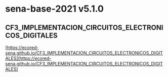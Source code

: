 # **sena-base-2021 v5.1.0**

## **CF3_IMPLEMENTACION_CIRCUITOS_ELECTRONICOS_DIGITALES**

[https://ecored-sena.github.io/CF3_IMPLEMENTACION_CIRCUITOS_ELECTRONICOS_DIGITALES](https://ecored-sena.github.io/CF3_IMPLEMENTACION_CIRCUITOS_ELECTRONICOS_DIGITALES)

